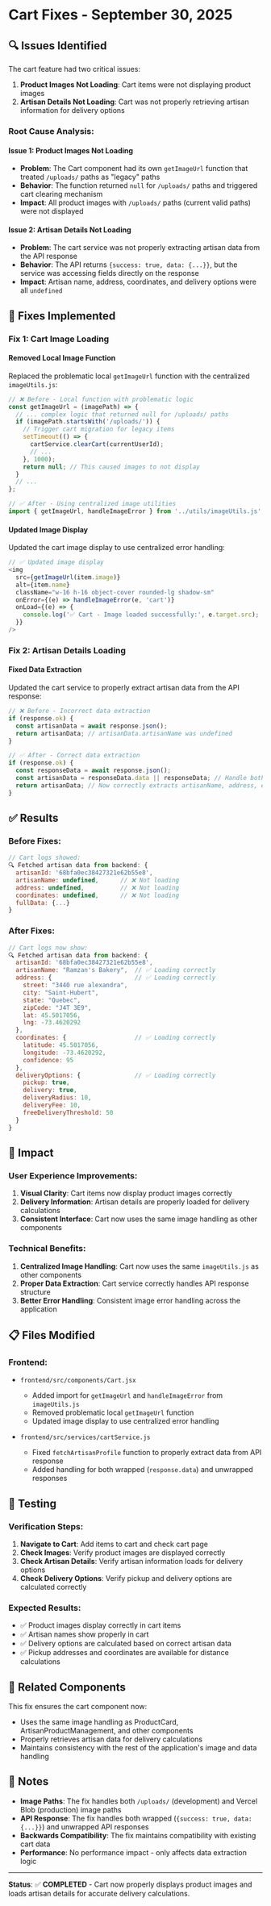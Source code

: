 # Cart Fixes - September 30, 2025

## 🔍 **Issues Identified**

The cart feature had two critical issues:

1. **Product Images Not Loading**: Cart items were not displaying product images
2. **Artisan Details Not Loading**: Cart was not properly retrieving artisan information for delivery options

### **Root Cause Analysis:**

#### **Issue 1: Product Images Not Loading**
- **Problem**: The Cart component had its own `getImageUrl` function that treated `/uploads/` paths as "legacy" paths
- **Behavior**: The function returned `null` for `/uploads/` paths and triggered cart clearing mechanism
- **Impact**: All product images with `/uploads/` paths (current valid paths) were not displayed

#### **Issue 2: Artisan Details Not Loading**
- **Problem**: The cart service was not properly extracting artisan data from the API response
- **Behavior**: The API returns `{success: true, data: {...}}`, but the service was accessing fields directly on the response
- **Impact**: Artisan name, address, coordinates, and delivery options were all `undefined`

## 🔧 **Fixes Implemented**

### **Fix 1: Cart Image Loading**

#### **Removed Local Image Function**
Replaced the problematic local `getImageUrl` function with the centralized `imageUtils.js`:

```javascript
// ❌ Before - Local function with problematic logic
const getImageUrl = (imagePath) => {
  // ... complex logic that returned null for /uploads/ paths
  if (imagePath.startsWith('/uploads/')) {
    // Trigger cart migration for legacy items
    setTimeout(() => {
      cartService.clearCart(currentUserId);
      // ...
    }, 1000);
    return null; // This caused images to not display
  }
  // ...
};

// ✅ After - Using centralized image utilities
import { getImageUrl, handleImageError } from '../utils/imageUtils.js';
```

#### **Updated Image Display**
Updated the cart image display to use centralized error handling:

```javascript
// ✅ Updated image display
<img
  src={getImageUrl(item.image)}
  alt={item.name}
  className="w-16 h-16 object-cover rounded-lg shadow-sm"
  onError={(e) => handleImageError(e, 'cart')}
  onLoad={(e) => {
    console.log('✅ Cart - Image loaded successfully:', e.target.src);
  }}
/>
```

### **Fix 2: Artisan Details Loading**

#### **Fixed Data Extraction**
Updated the cart service to properly extract artisan data from the API response:

```javascript
// ❌ Before - Incorrect data extraction
if (response.ok) {
  const artisanData = await response.json();
  return artisanData; // artisanData.artisanName was undefined
}

// ✅ After - Correct data extraction
if (response.ok) {
  const responseData = await response.json();
  const artisanData = responseData.data || responseData; // Handle both wrapped and unwrapped responses
  return artisanData; // Now correctly extracts artisanName, address, etc.
}
```

## ✅ **Results**

### **Before Fixes:**
```javascript
// Cart logs showed:
🔍 Fetched artisan data from backend: {
  artisanId: '68bfa0ec38427321e62b55e8',
  artisanName: undefined,      // ❌ Not loading
  address: undefined,          // ❌ Not loading  
  coordinates: undefined,      // ❌ Not loading
  fullData: {...}
}
```

### **After Fixes:**
```javascript
// Cart logs now show:
🔍 Fetched artisan data from backend: {
  artisanId: '68bfa0ec38427321e62b55e8',
  artisanName: "Ramzan's Bakery",  // ✅ Loading correctly
  address: {                       // ✅ Loading correctly
    street: "3440 rue alexandra",
    city: "Saint-Hubert", 
    state: "Quebec",
    zipCode: "J4T 3E9",
    lat: 45.5017056,
    lng: -73.4620292
  },
  coordinates: {                   // ✅ Loading correctly
    latitude: 45.5017056,
    longitude: -73.4620292,
    confidence: 95
  },
  deliveryOptions: {               // ✅ Loading correctly
    pickup: true,
    delivery: true,
    deliveryRadius: 10,
    deliveryFee: 10,
    freeDeliveryThreshold: 50
  }
}
```

## 🎯 **Impact**

### **User Experience Improvements:**
1. **Visual Clarity**: Cart items now display product images correctly
2. **Delivery Information**: Artisan details are properly loaded for delivery calculations
3. **Consistent Interface**: Cart now uses the same image handling as other components

### **Technical Benefits:**
1. **Centralized Image Handling**: Cart now uses the same `imageUtils.js` as other components
2. **Proper Data Extraction**: Cart service correctly handles API response structure
3. **Better Error Handling**: Consistent image error handling across the application

## 📋 **Files Modified**

### **Frontend:**
- `frontend/src/components/Cart.jsx`
  - Added import for `getImageUrl` and `handleImageError` from `imageUtils.js`
  - Removed problematic local `getImageUrl` function
  - Updated image display to use centralized error handling

- `frontend/src/services/cartService.js`
  - Fixed `fetchArtisanProfile` function to properly extract data from API response
  - Added handling for both wrapped (`response.data`) and unwrapped responses

## 🧪 **Testing**

### **Verification Steps:**
1. **Navigate to Cart**: Add items to cart and check cart page
2. **Check Images**: Verify product images are displayed correctly
3. **Check Artisan Details**: Verify artisan information loads for delivery options
4. **Check Delivery Options**: Verify pickup and delivery options are calculated correctly

### **Expected Results:**
- ✅ Product images display correctly in cart items
- ✅ Artisan names show properly in cart
- ✅ Delivery options are calculated based on correct artisan data
- ✅ Pickup addresses and coordinates are available for distance calculations

## 🔄 **Related Components**

This fix ensures the cart component now:
- Uses the same image handling as ProductCard, ArtisanProductManagement, and other components
- Properly retrieves artisan data for delivery calculations
- Maintains consistency with the rest of the application's image and data handling

## 📝 **Notes**

- **Image Paths**: The fix handles both `/uploads/` (development) and Vercel Blob (production) image paths
- **API Response**: The fix handles both wrapped (`{success: true, data: {...}}`) and unwrapped API responses
- **Backwards Compatibility**: The fix maintains compatibility with existing cart data
- **Performance**: No performance impact - only affects data extraction logic

---

**Status**: ✅ **COMPLETED** - Cart now properly displays product images and loads artisan details for accurate delivery calculations.

